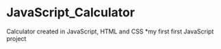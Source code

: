 # JavaScript_Calculator
Calculator created in JavaScript, HTML and CSS
*my first first JavaScript project 
